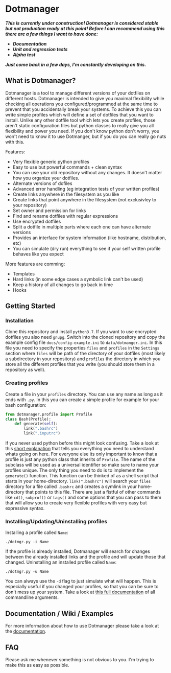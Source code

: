 # Dotmanager

***This is currently under construction! Dotmanager is considered stable but not production ready at this point! Before I can
recommend using this there are a few things I want to have done:***
* ***Documentation***
* ***Unit and regression tests***
* ***Alpha test***

***Just come back in a few days, I'm constantly developing on this.***

## What is Dotmanager?
Dotmanager is a tool to manage different versions of your dotfiles on different hosts. Dotmanager is intended to give you
maximal flexibility while checking all operations you configured/programmed at the same time to prevent that you accidentally
break your systems. To achieve this you can write simple profiles which will define a set of dotfiles that you want to install.
Unlike any other dotfile tool which lets you create profiles, those aren't static configuration files but python classes to
really give you all flexibility and power you need. If you don't know python don't worry, you won't need to know it to use
Dotmanger, but if you do you can really go nuts with this.

Features:
- Very flexible generic python profiles
- Easy to use but powerful commands + clean syntax
- You can use your old repository without any changes. It doesn't matter how you organize your dotfiles.
- Alternate versions of dofiles
- Advanced error handling (eg integration tests of your written profiles)
- Create links anywhere in the filesystem as you like
- Create links that point anywhere in the filesystem (not exclusivley to your repository)
- Set owner and permission for links
- Find and rename dotfiles with regular expressions
- Use encrypted dotfiles
- Split a dotfile in multiple parts where each one can have alternate versions
- Provides an interface for system information (like hostname, distribution, etc)
- You can simulate (dry run) everything to see if your self written profile behaves like you expect

More features are comming:
- Templates
- Hard links (in some edge cases a symbolic link can't be used)
- Keep a history of all changes to go back in time
- Hooks

## Getting Started

### Installation
Clone this repository and install `python3.7`. If you want to use encrypted dotfiles you also need `gnupg`.
Switch into the cloned repository and copy the example config file `docs/config-example.ini` to `data/dotmanger.ini`.
In this file you need to specify the properties `files` and `profiles` in the `Settings` section where `files` will be path of
the directory of your dotfiles (most likely a subdirectory in your repository) and `profiles` the directory in which you store
all the different profiles that you write (you should store them in a repository as well).

### Creating profiles
Create a file in your `profiles` directory. You can use any name as long as it ends with `.py`.
In this you can create a simple profile for example for your bash configuration:
``` python
from dotmanager.profile import Profile
class Bash(Profile):
    def generate(self):
        link(".bashrc")
        link(".inputrc")
```
If you never used python before this might look confusing. Take a look at this
[short explanation](docs/documentation/Python-syntax.md) that tells you everything you need to understand whats going on here.
For everyone else its only important to know that a profile is just any python class that inherits of `Profile`. The name of the
subclass will be used as a universal identifier so make sure to name your profiles unique. The only thing you need to do is to
implement the `generate()` function.
This function can be thinked of as a shell script that starts in your home-directory. `link(".bashrc")` will search your
`files` directory for a file called `.bashrc` and creates a symlink in your home-directory that points to this file. There are
just a fistful of other commands like `cd()`, `subprof()` or `tags()` and some options that you can pass to them that will allow
you to create very flexible profiles with very easy but expressive syntax.

### Installing/Updating/Uninstalling profiles
Installing a profile called `Name`:
```
./dotmgr.py -i Name
```
If the profile is already installed, Dotmanager will search for changes between the already installed links and the profile and
will update those that changed.
Uninstalling an installed profile called `Name`:
```
./dotmgr.py -u Name
```
You can always use the `-d` flag to just simulate what will happen. This is especially useful if you changed your profiles, so
that you can be sure to don't mess up your system.
Take a look at [this full documentation](docs/documentation/Commandline-interface.md) of all commandline arguments.


## Documentation / Wiki / Examples
For more information about how to use Dotmanager please take a look at the [documentation](docs/documentation/Home.md).

## FAQ
Please ask me whenever something is not obvious to you. I'm trying to make this as easy as possible.
